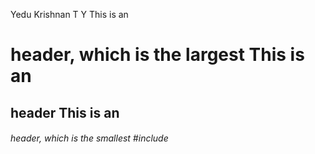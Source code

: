 Yedu Krishnan T Y
 This is an <h1> header, which is the largest
 This is an <h2> header
 This is an <h6> header, which is the smallest
#include
